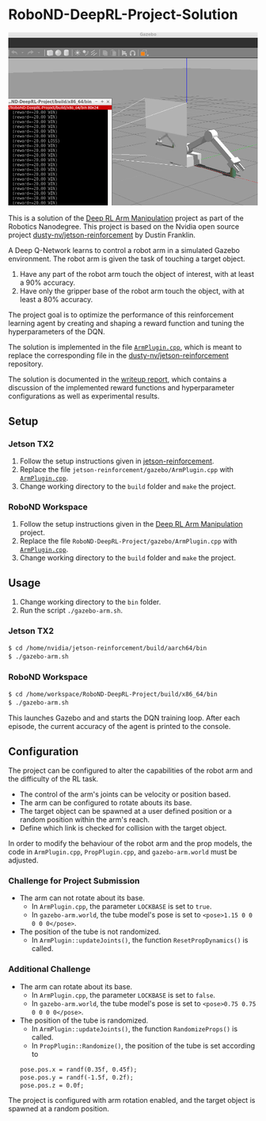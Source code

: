 
# RoboND-DeepRL-Project-Solution

<img src="screenshot_rl_arm.PNG">

This is a solution of the [Deep RL Arm Manipulation](https://github.com/udacity/RoboND-DeepRL-Project) project as part of the Robotics Nanodegree. This project is based on the Nvidia open source project [dusty-nv/jetson-reinforcement](https://github.com/dusty-nv/jetson-reinforcement) by Dustin Franklin.

A Deep Q-Network learns to control a robot arm in a simulated Gazebo environment. The robot arm is given the task of touching a target object.
1. Have any part of the robot arm touch the object of interest, with at least a 90% accuracy.
2. Have only the gripper base of the robot arm touch the object, with at least a 80% accuracy.

The project goal is to optimize the performance of this reinforcement learning agent by creating and shaping a reward function and tuning the hyperparameters of the DQN.

The solution is implemented in the file [`ArmPlugin.cpp`](gazebo/ArmPlugin.cpp), which is meant to replace the corresponding file in the  [dusty-nv/jetson-reinforcement](https://github.com/dusty-nv/jetson-reinforcement) repository.

The solution is documented in the [writeup report](writeup/writeup_deep_rl.pdf), which contains a discussion of the implemented reward functions and hyperparameter configurations as well as experimental results.

## Setup
### Jetson TX2
1. Follow the setup instructions given in [jetson-reinforcement](https://github.com/dusty-nv/jetson-reinforcement).
2. Replace the file `jetson-reinforcement/gazebo/ArmPlugin.cpp` with [`ArmPlugin.cpp`](gazebo/ArmPlugin.cpp).
3. Change working directory to the `build` folder and `make` the project.
### RoboND Workspace
1. Follow the setup instructions given in the [Deep RL Arm Manipulation](https://github.com/udacity/RoboND-DeepRL-Project) project.
2. Replace the file `RoboND-DeepRL-Project/gazebo/ArmPlugin.cpp` with [`ArmPlugin.cpp`](gazebo/ArmPlugin.cpp).
3. Change working directory to the `build` folder and `make` the project.

## Usage
1. Change working directory to the `bin` folder.
2. Run the script `./gazebo-arm.sh`.
### Jetson TX2
``` bash
$ cd /home/nvidia/jetson-reinforcement/build/aarch64/bin
$ ./gazebo-arm.sh
```
### RoboND Workspace
``` bash
$ cd /home/workspace/RoboND-DeepRL-Project/build/x86_64/bin
$ ./gazebo-arm.sh
```

This launches Gazebo and and starts the DQN training loop. After each episode, the current accuracy of the agent is printed to the console.

## Configuration
The project can be configured to alter the capabilities of the robot arm and the difficulty of the RL task. 

- The control of the arm's joints can be velocity or position based.
- The arm can be configured to rotate abouts its base.
- The target object can be spawned at a user defined position or a random position within the arm's reach.
- Define which link is checked for collision with the target object.

In order to modify the behaviour of the robot arm and the prop models, the code in `ArmPlugin.cpp`, `PropPlugin.cpp`, and `gazebo-arm.world` must be adjusted.

### Challenge for Project Submission
- The arm can not rotate about its base.
  - In `ArmPlugin.cpp`, the parameter `LOCKBASE` is set to `true`.
  - In `gazebo-arm.world`, the tube model's pose is set to `<pose>1.15 0 0 0 0 0</pose>`.
- The position of the tube is not randomized.
  - In `ArmPlugin::updateJoints()`, the function `ResetPropDynamics()` is called.
### Additional Challenge
- The arm can rotate about its base.
  - In `ArmPlugin.cpp`, the parameter `LOCKBASE` is set to `false`.
  - In `gazebo-arm.world`, the tube model's pose is set to `<pose>0.75 0.75 0 0 0 0</pose>`.
- The position of the tube is randomized.
  - In `ArmPlugin::updateJoints()`, the function `RandomizeProps()` is called.
  - In `PropPlugin::Randomize()`, the position of the tube is set according to
  ```
  pose.pos.x = randf(0.35f, 0.45f);
  pose.pos.y = randf(-1.5f, 0.2f);
  pose.pos.z = 0.0f;
  ```

The project is configured with arm rotation enabled, and the target object is spawned at a random position.
